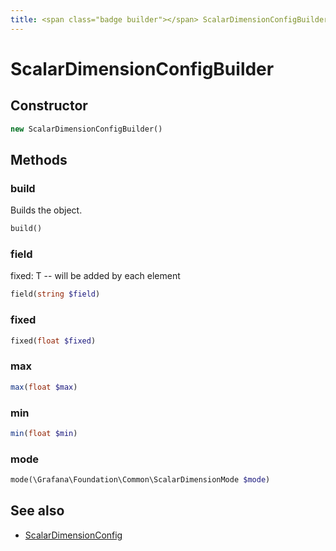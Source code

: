 ```yaml
---
title: <span class="badge builder"></span> ScalarDimensionConfigBuilder
---
```

# <span class="badge builder"></span> ScalarDimensionConfigBuilder

## Constructor

```php
new ScalarDimensionConfigBuilder()
```
## Methods

### <span class="badge object-method"></span> build

Builds the object.

```php
build()
```

### <span class="badge object-method"></span> field

fixed: T -- will be added by each element

```php
field(string $field)
```

### <span class="badge object-method"></span> fixed

```php
fixed(float $fixed)
```

### <span class="badge object-method"></span> max

```php
max(float $max)
```

### <span class="badge object-method"></span> min

```php
min(float $min)
```

### <span class="badge object-method"></span> mode

```php
mode(\Grafana\Foundation\Common\ScalarDimensionMode $mode)
```

## See also

 * <span class="badge object-type-class"></span> [ScalarDimensionConfig](./object-ScalarDimensionConfig.md)
